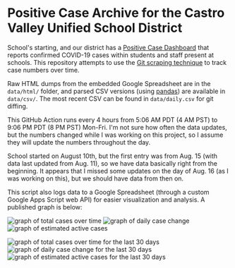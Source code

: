 # Positive Case Archive for the Castro Valley Unified School District

School's starting, and our district has a [Positive Case Dashboard](https://www.cv.k12.ca.us/apps/pages/index.jsp?uREC_ID=1728675&type=d&pREC_ID=2165165) that reports confirmed COVID-19 cases within students and staff present at schools. This repository attempts to use the [Git scraping technique](https://simonwillison.net/2020/Oct/9/git-scraping/) to track case numbers over time.

Raw HTML dumps from the embedded Google Spreadsheet are in the `data/html/` folder, and parsed CSV versions (using [pandas](https://pandas.pydata.org/)) are available in `data/csv/`. The most recent CSV can be found in `data/daily.csv` for git diffing.

This GitHub Action runs every 4 hours from 5:06 AM PDT (4 AM PST) to 9:06 PM PDT (8 PM PST) Mon-Fri. I'm not sure how often the data updates, but the numbers changed while I was working on this project, so I assume they will update the numbers throughout the day.

School started on August 10th, but the first entry was from Aug. 15 (with data last updated from Aug. 11), so we have data basically right from the beginning. It appears that I missed some updates on the day of Aug. 16 (as I was working on this), but we should have data from then on.

This script also logs data to a Google Spreadsheet (through a custom Google Apps Script web API) for easier visualization and analysis. A published graph is below:

![graph of total cases over time](https://docs.google.com/spreadsheets/d/e/2PACX-1vSQsh8AKab1supcISGvs753qjOEbB0MBbVS3ipsQIVtK6vIvXjxgTJW8QRddVJqQJOmHZ_wW-5Jhikj/pubchart?oid=426307024&format=image)
![graph of daily case change](https://docs.google.com/spreadsheets/d/e/2PACX-1vSQsh8AKab1supcISGvs753qjOEbB0MBbVS3ipsQIVtK6vIvXjxgTJW8QRddVJqQJOmHZ_wW-5Jhikj/pubchart?oid=1445148168&format=image)
![graph of estimated active cases](https://docs.google.com/spreadsheets/d/e/2PACX-1vSQsh8AKab1supcISGvs753qjOEbB0MBbVS3ipsQIVtK6vIvXjxgTJW8QRddVJqQJOmHZ_wW-5Jhikj/pubchart?oid=903770645&format=image)

![graph of total cases over time for the last 30 days](https://docs.google.com/spreadsheets/d/e/2PACX-1vSQsh8AKab1supcISGvs753qjOEbB0MBbVS3ipsQIVtK6vIvXjxgTJW8QRddVJqQJOmHZ_wW-5Jhikj/pubchart?oid=1034117209&format=image)
![graph of daily case change for the last 30 days](https://docs.google.com/spreadsheets/d/e/2PACX-1vSQsh8AKab1supcISGvs753qjOEbB0MBbVS3ipsQIVtK6vIvXjxgTJW8QRddVJqQJOmHZ_wW-5Jhikj/pubchart?oid=1835162728&format=image)
![graph of estimated active cases for the last 30 days](https://docs.google.com/spreadsheets/d/e/2PACX-1vSQsh8AKab1supcISGvs753qjOEbB0MBbVS3ipsQIVtK6vIvXjxgTJW8QRddVJqQJOmHZ_wW-5Jhikj/pubchart?oid=2114241936&format=image)
